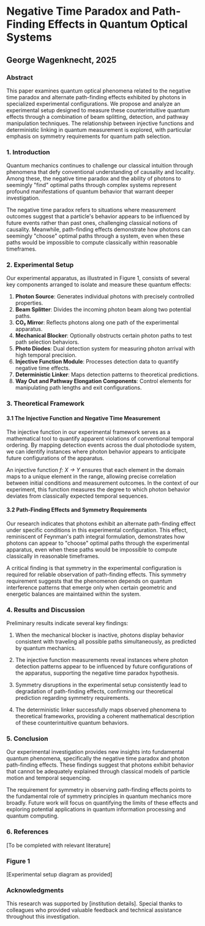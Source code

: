 # Negative Time Paradox and Path-Finding Effects in Quantum Optical Systems

## George Wagenknecht, 2025

### Abstract

This paper examines quantum optical phenomena related to the negative time paradox and alternate path-finding effects exhibited by photons in specialized experimental configurations. We propose and analyze an experimental setup designed to measure these counterintuitive quantum effects through a combination of beam splitting, detection, and pathway manipulation techniques. The relationship between injective functions and deterministic linking in quantum measurement is explored, with particular emphasis on symmetry requirements for quantum path selection.

### 1. Introduction

Quantum mechanics continues to challenge our classical intuition through phenomena that defy conventional understanding of causality and locality. Among these, the negative time paradox and the ability of photons to seemingly "find" optimal paths through complex systems represent profound manifestations of quantum behavior that warrant deeper investigation.

The negative time paradox refers to situations where measurement outcomes suggest that a particle's behavior appears to be influenced by future events rather than past ones, challenging classical notions of causality. Meanwhile, path-finding effects demonstrate how photons can seemingly "choose" optimal paths through a system, even when these paths would be impossible to compute classically within reasonable timeframes.

### 2. Experimental Setup

Our experimental apparatus, as illustrated in Figure 1, consists of several key components arranged to isolate and measure these quantum effects:

1. **Photon Source**: Generates individual photons with precisely controlled properties.
2. **Beam Splitter**: Divides the incoming photon beam along two potential paths.
3. **CO₂ Mirror**: Reflects photons along one path of the experimental apparatus.
4. **Mechanical Blocker**: Optionally obstructs certain photon paths to test path selection behaviors.
5. **Photo Diodes**: Dual detection system for measuring photon arrival with high temporal precision.
6. **Injective Function Module**: Processes detection data to quantify negative time effects.
7. **Deterministic Linker**: Maps detection patterns to theoretical predictions.
8. **Way Out and Pathway Elongation Components**: Control elements for manipulating path lengths and exit configurations.

### 3. Theoretical Framework

#### 3.1 The Injective Function and Negative Time Measurement

The injective function in our experimental framework serves as a mathematical tool to quantify apparent violations of conventional temporal ordering. By mapping detection events across the dual photodiode system, we can identify instances where photon behavior appears to anticipate future configurations of the apparatus.

An injective function *f: X → Y* ensures that each element in the domain maps to a unique element in the range, allowing precise correlation between initial conditions and measurement outcomes. In the context of our experiment, this function measures the degree to which photon behavior deviates from classically expected temporal sequences.

#### 3.2 Path-Finding Effects and Symmetry Requirements

Our research indicates that photons exhibit an alternate path-finding effect under specific conditions in this experimental configuration. This effect, reminiscent of Feynman's path integral formulation, demonstrates how photons can appear to "choose" optimal paths through the experimental apparatus, even when these paths would be impossible to compute classically in reasonable timeframes.

A critical finding is that symmetry in the experimental configuration is required for reliable observation of path-finding effects. This symmetry requirement suggests that the phenomenon depends on quantum interference patterns that emerge only when certain geometric and energetic balances are maintained within the system.

### 4. Results and Discussion

Preliminary results indicate several key findings:

1. When the mechanical blocker is inactive, photons display behavior consistent with traveling all possible paths simultaneously, as predicted by quantum mechanics.

2. The injective function measurements reveal instances where photon detection patterns appear to be influenced by future configurations of the apparatus, supporting the negative time paradox hypothesis.

3. Symmetry disruptions in the experimental setup consistently lead to degradation of path-finding effects, confirming our theoretical prediction regarding symmetry requirements.

4. The deterministic linker successfully maps observed phenomena to theoretical frameworks, providing a coherent mathematical description of these counterintuitive quantum behaviors.

### 5. Conclusion

Our experimental investigation provides new insights into fundamental quantum phenomena, specifically the negative time paradox and photon path-finding effects. These findings suggest that photons exhibit behavior that cannot be adequately explained through classical models of particle motion and temporal sequencing.

The requirement for symmetry in observing path-finding effects points to the fundamental role of symmetry principles in quantum mechanics more broadly. Future work will focus on quantifying the limits of these effects and exploring potential applications in quantum information processing and quantum computing.

### 6. References

[To be completed with relevant literature]

### Figure 1
[Experimental setup diagram as provided]

### Acknowledgments

This research was supported by [institution details]. Special thanks to colleagues who provided valuable feedback and technical assistance throughout this investigation.
